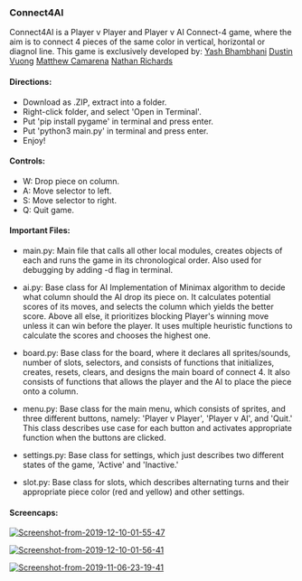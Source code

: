### Connect4AI
Connect4AI is a Player v Player and Player v AI Connect-4 game, where the aim is to connect 4 pieces of the same color in vertical, horizontal or diagnol line. This game is exclusively developed by:
[Yash Bhambhani](www.github.com/yash-b)
[Dustin Vuong](www.github.com/itosken) 
[Matthew Camarena](www.github.com/MatthewCamarena)
[Nathan Richards](www.github.com/nathrichCSUF)

#### Directions:
- Download as .ZIP, extract into a folder.
- Right-click folder, and select 'Open in Terminal'.
- Put 'pip install pygame' in terminal and press enter.
- Put 'python3 main.py' in terminal and press enter.
- Enjoy!

#### Controls:
- W: Drop piece on column.
- A: Move selector to left.
- S: Move selector to right.
- Q: Quit game.

#### Important Files:
- main.py: Main file that calls all other local modules, creates objects of each and runs the game in its chronological order. Also used for debugging by adding -d flag in terminal. 

- ai.py: Base class for AI Implementation of Minimax algorithm to decide what column should the AI drop its piece on. It calculates potential scores of its moves, and selects the column which yields the better score. Above all else, it prioritizes blocking Player's winning move unless it can win before the player. It uses multiple heuristic functions to calculate the scores and chooses the highest one.  

- board.py: Base class for the board, where it declares all sprites/sounds, number of slots, selectors, and consists of functions that initializes, creates, resets, clears, and designs the main board of connect 4. It also consists of functions that allows the player and the AI to place the piece onto a column.   

- menu.py: Base class for the main menu, which consists of sprites, and three different buttons, namely: 'Player v Player', 'Player v AI', and 'Quit.' This class describes use case for each button and activates appropriate function when the buttons are clicked. 

- settings.py: Base class for settings, which just describes two different states of the game, 'Active' and 'Inactive.'

- slot.py: Base class for slots, which describes alternating turns and their appropriate piece color (red and yellow) and other settings. 

#### Screencaps:

<a href="https://ibb.co/rvXH6mb"><img src="https://i.ibb.co/nRKjcb3/Screenshot-from-2019-12-10-01-55-47.png" alt="Screenshot-from-2019-12-10-01-55-47" border="0"></a>

<a href="https://ibb.co/wB45C36"><img src="https://i.ibb.co/xX6xGP5/Screenshot-from-2019-12-10-01-56-41.png" alt="Screenshot-from-2019-12-10-01-56-41" border="0"></a>

<a href="https://ibb.co/h2c9x4N"><img src="https://i.ibb.co/VMx90zG/Screenshot-from-2019-11-06-23-19-41.png" alt="Screenshot-from-2019-11-06-23-19-41" border="0"></a>
